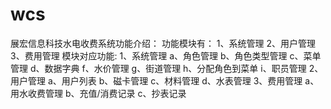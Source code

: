 # wcs
展宏信息科技水电收费系统功能介绍：
功能模块有：
    1、系统管理
    2、用户管理
    3、费用管理
模块对应功能:
    1、系统管理
      a、角色管理
      b、角色类型管理
      c、菜单管理
      d、数据字典
      f、水价管理
      g、街道管理
      h、分配角色到菜单
      i、职员管理
    2、用户管理
      a、用户列表
      b、磁卡管理
      c、材料管理
      d、水表管理
    3、费用管理
      a、用水收费管理
      b、充值/消费记录
      c、抄表记录

